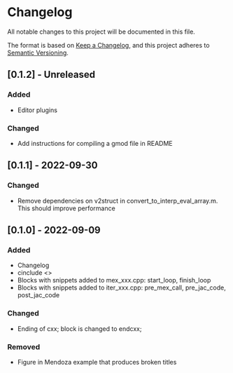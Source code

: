 # Changelog

All notable changes to this project will be documented in this file.

The format is based on [Keep a Changelog](https://keepachangelog.com/en/1.0.0/),
and this project adheres to [Semantic Versioning](https://semver.org/spec/v2.0.0.html).

## [0.1.2] - Unreleased

### Added

- Editor plugins

### Changed

- Add instructions for compiling a gmod file in README

## [0.1.1] - 2022-09-30

### Changed

- Remove dependencies on v2struct in convert_to_interp_eval_array.m. This should improve performance

## [0.1.0] - 2022-09-09

### Added

- Changelog
- cinclude <> 
- Blocks with snippets added to mex_xxx.cpp: start_loop, finish_loop
- Blocks with snippets added to iter_xxx.cpp: pre_mex_call, pre_jac_code, post_jac_code

### Changed

- Ending of cxx; block is changed to endcxx;

### Removed

- Figure in Mendoza example that produces broken titles
